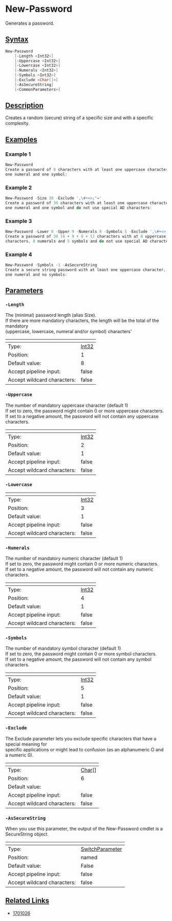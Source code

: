 # New-Password
Generates a password.
## [Syntax](#syntax)
```PowerShell
New-Password
    [-Length <Int32>]
    [-Uppercase <Int32>]
    [-Lowercase <Int32>]
    [-Numerals <Int32>]
    [-Symbols <Int32>]
    [-Exclude <Char[]>]
    [-AsSecureString]
    [<CommonParameters>]
```
## [Description](#description)
 Creates a random (secure) string of a specific size and with a specific complexity.

## [Examples](exampls)
### Example 1
```PowerShell
New-Password
Create a password of 8 characters with at least one uppercase character, one lowercase character,
one numeral and one symbol:
```
### Example 2
```PowerShell
New-Password -Size 30 -Exclude ',\#+<>;"='
Create a password of 30 characters with at least one uppercase character, one lowercase character,
one numeral and one symbol and do not use special AD characters:
```
### Example 3
```PowerShell
New-Password -Lower 8 -Upper 9 -Numerals 8 -Symbols 5 -Exclude ',\#+<>;"='
Create a password of 30 (8 + 9 + 8 + 5) characters with at 8 uppercase characters, 9 lowercase
characters, 8 numerals and 5 symbols and do not use special AD characters:
```
### Example 4
```PowerShell
New-Password -Symbols -1 -AsSecureString
Create a secure string password with at least one uppercase character, one lowercase character,
one numeral and no symbols:
```
## [Parameters](#parameters)
### `-Length`
 The (minimal) password length (alias Size).  
If there are more mandatory characters, the length will be the total of the mandatory  
(uppercase, lowercase, numeral and/or symbol) characters&#39;

| <!--                    --> | <!-- --> |
| --------------------------- | -------- |
| Type:                       | [Int32](https://docs.microsoft.com/en-us/dotnet/api/System.Int32) |
| Position:                   | 1 |
| Default value:              | 8 |
| Accept pipeline input:      | false |
| Accept wildcard characters: | false |
### `-Uppercase`
 The number of mandatory uppercase character (default 1)  
If set to zero, the password might contain 0 or more uppercase characters.  
If set to a negative amount, the password will not contain any uppercase characters.

| <!--                    --> | <!-- --> |
| --------------------------- | -------- |
| Type:                       | [Int32](https://docs.microsoft.com/en-us/dotnet/api/System.Int32) |
| Position:                   | 2 |
| Default value:              | 1 |
| Accept pipeline input:      | false |
| Accept wildcard characters: | false |
### `-Lowercase`
| <!--                    --> | <!-- --> |
| --------------------------- | -------- |
| Type:                       | [Int32](https://docs.microsoft.com/en-us/dotnet/api/System.Int32) |
| Position:                   | 3 |
| Default value:              | 1 |
| Accept pipeline input:      | false |
| Accept wildcard characters: | false |
### `-Numerals`
 The number of mandatory numeric character (default 1)  
If set to zero, the password might contain 0 or more numeric characters.  
If set to a negative amount, the password will not contain any numeric characters.

| <!--                    --> | <!-- --> |
| --------------------------- | -------- |
| Type:                       | [Int32](https://docs.microsoft.com/en-us/dotnet/api/System.Int32) |
| Position:                   | 4 |
| Default value:              | 1 |
| Accept pipeline input:      | false |
| Accept wildcard characters: | false |
### `-Symbols`
 The number of mandatory symbol character (default 1)  
If set to zero, the password might contain 0 or more symbol characters.  
If set to a negative amount, the password will not contain any symbol characters.

| <!--                    --> | <!-- --> |
| --------------------------- | -------- |
| Type:                       | [Int32](https://docs.microsoft.com/en-us/dotnet/api/System.Int32) |
| Position:                   | 5 |
| Default value:              | 1 |
| Accept pipeline input:      | false |
| Accept wildcard characters: | false |
### `-Exclude`
 The Exclude parameter lets you exclude specific characters that have a special meaning for  
specific applications or might lead to confusion (as an alphanumeric O and a numeric 0).

| <!--                    --> | <!-- --> |
| --------------------------- | -------- |
| Type:                       | [Char[]](https://docs.microsoft.com/en-us/dotnet/api/System.Char[]) |
| Position:                   | 6 |
| Default value:              |  |
| Accept pipeline input:      | false |
| Accept wildcard characters: | false |
### `-AsSecureString`
 When you use this parameter, the output of the New-Password cmdlet is a SecureString object.

| <!--                    --> | <!-- --> |
| --------------------------- | -------- |
| Type:                       | [SwitchParameter](https://docs.microsoft.com/en-us/dotnet/api/System.Management.Automation.SwitchParameter) |
| Position:                   | named |
| Default value:              | False |
| Accept pipeline input:      | false |
| Accept wildcard characters: | false |
## [Related Links](#related-links)
* [1701026](https://stackoverflow.com/a/37275209/1701026)
